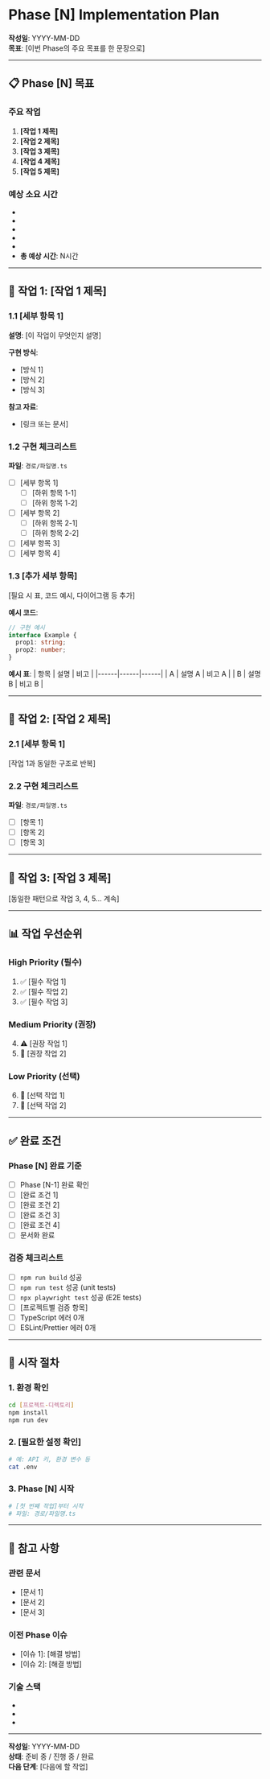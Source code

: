 # Phase [N] Implementation Plan

**작성일**: YYYY-MM-DD  
**목표**: [이번 Phase의 주요 목표를 한 문장으로]

---

## 📋 Phase [N] 목표

### 주요 작업
1. **[작업 1 제목]**
2. **[작업 2 제목]**
3. **[작업 3 제목]**
4. **[작업 4 제목]**
5. **[작업 5 제목]**

### 예상 소요 시간
- [작업 1]: N시간
- [작업 2]: N시간
- [작업 3]: N시간
- [작업 4]: N시간
- [작업 5]: N시간
- **총 예상 시간**: N시간

---

## 🎯 작업 1: [작업 1 제목]

### 1.1 [세부 항목 1]

**설명**: [이 작업이 무엇인지 설명]

**구현 방식**:
- [방식 1]
- [방식 2]
- [방식 3]

**참고 자료**:
- [링크 또는 문서]

### 1.2 구현 체크리스트

**파일**: `경로/파일명.ts`

- [ ] [세부 항목 1]
  - [ ] [하위 항목 1-1]
  - [ ] [하위 항목 1-2]
- [ ] [세부 항목 2]
  - [ ] [하위 항목 2-1]
  - [ ] [하위 항목 2-2]
- [ ] [세부 항목 3]
- [ ] [세부 항목 4]

### 1.3 [추가 세부 항목]

[필요 시 표, 코드 예시, 다이어그램 등 추가]

**예시 코드**:
```typescript
// 구현 예시
interface Example {
  prop1: string;
  prop2: number;
}
```

**예시 표**:
| 항목 | 설명 | 비고 |
|------|------|------|
| A | 설명 A | 비고 A |
| B | 설명 B | 비고 B |

---

## 🎯 작업 2: [작업 2 제목]

### 2.1 [세부 항목 1]

[작업 1과 동일한 구조로 반복]

### 2.2 구현 체크리스트

**파일**: `경로/파일명.ts`

- [ ] [항목 1]
- [ ] [항목 2]
- [ ] [항목 3]

---

## 🎯 작업 3: [작업 3 제목]

[동일한 패턴으로 작업 3, 4, 5... 계속]

---

## 📊 작업 우선순위

### High Priority (필수)
1. ✅ [필수 작업 1]
2. ✅ [필수 작업 2]
3. ✅ [필수 작업 3]

### Medium Priority (권장)
4. ⚠️ [권장 작업 1]
5. 📄 [권장 작업 2]

### Low Priority (선택)
6. 📄 [선택 작업 1]
7. 🔧 [선택 작업 2]

---

## ✅ 완료 조건

### Phase [N] 완료 기준
- [ ] Phase [N-1] 완료 확인
- [ ] [완료 조건 1]
- [ ] [완료 조건 2]
- [ ] [완료 조건 3]
- [ ] [완료 조건 4]
- [ ] 문서화 완료

### 검증 체크리스트
- [ ] `npm run build` 성공
- [ ] `npm run test` 성공 (unit tests)
- [ ] `npx playwright test` 성공 (E2E tests)
- [ ] [프로젝트별 검증 항목]
- [ ] TypeScript 에러 0개
- [ ] ESLint/Prettier 에러 0개

---

## 🚀 시작 절차

### 1. 환경 확인
```bash
cd [프로젝트-디렉토리]
npm install
npm run dev
```

### 2. [필요한 설정 확인]
```bash
# 예: API 키, 환경 변수 등
cat .env
```

### 3. Phase [N] 시작
```bash
# [첫 번째 작업]부터 시작
# 파일: 경로/파일명.ts
```

---

## 📝 참고 사항

### 관련 문서
- [문서 1]
- [문서 2]
- [문서 3]

### 이전 Phase 이슈
- [이슈 1]: [해결 방법]
- [이슈 2]: [해결 방법]

### 기술 스택
- [기술 1]: [버전]
- [기술 2]: [버전]
- [기술 3]: [버전]

---

**작성일**: YYYY-MM-DD  
**상태**: 준비 중 / 진행 중 / 완료  
**다음 단계**: [다음에 할 작업]
